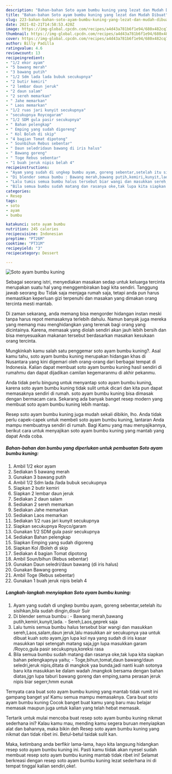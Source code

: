 ```yaml
---
description: "Bahan-bahan Soto ayam bumbu kuning yang lezat dan Mudah Dibuat"
title: "Bahan-bahan Soto ayam bumbu kuning yang lezat dan Mudah Dibuat"
slug: 223-bahan-bahan-soto-ayam-bumbu-kuning-yang-lezat-dan-mudah-dibuat
date: 2021-02-21T14:58:53.420Z
image: https://img-global.cpcdn.com/recipes/a4d43a781b6f1e94/680x482cq70/soto-ayam-bumbu-kuning-foto-resep-utama.jpg
thumbnail: https://img-global.cpcdn.com/recipes/a4d43a781b6f1e94/680x482cq70/soto-ayam-bumbu-kuning-foto-resep-utama.jpg
cover: https://img-global.cpcdn.com/recipes/a4d43a781b6f1e94/680x482cq70/soto-ayam-bumbu-kuning-foto-resep-utama.jpg
author: Billy Padilla
ratingvalue: 4.6
reviewcount: 13
recipeingredient:
- "1/2 ekor ayam"
- "5 bawang merah"
- "3 bawang putih"
- "1/2 Sdm lada lada bubuk secukupnya"
- "2 butir kemiri"
- "2 lembar daun jeruk"
- "2 daun salam"
- "2 sereh memarkan"
- " Jahe memarkan"
- " Laos memarkan"
- "1/2 ruas jari kunyit secukupnya"
- "secukupnya Roycogaram"
- "1/2 SDM gula pasir secukupnya"
- " Bahan pelengkap"
- " Emping yang sudah digoreng"
- " Kol Boleh di skip"
- "4 bagian Tomat dipotong"
- " Sounbihun Rebus sebentar"
- " Daun seledridaun bawang di iris halus"
- " Bawang goreng"
- " Toge Rebus sebentar"
- "1 buah jeruk nipis belah 4"
recipeinstructions:
- "Ayam yang sudah di ungkep bumbu ayam, goreng sebentar,setelah itu sisihkan,bila sudah dingin,disuir Suir"
- "Di blender semua bumbu : Bawang merah,bawang putih,kemiri,kunyit,lada. Sereh,Laos,geprek saja"
- "Lalu tumis semua bumbu halus tersebut biar wangi dan masukkan sereh,Laos,salam,daun jeruk,lalu masukkan air secukupnya yaa untuk dibuat kuah soto ayam,jgn lupa kol nya yang sudah di iris kasar masukkan tapi setengah matang saja,jgn lupa masukkan garam /Royco,gula pasir secukupnya,koreksi rasa"
- "Bila semua bumbu sudah matang dan rasanya oke,tak lupa kita siapkan bahan pelengkapnya yaitu; Toge,bihun,tomat,daun bawang/daun seledri,jeruk nipis,ditata di mangkok yaa bunda,jadi nanti kuah sotonya baru kita masukkan ke dalam wadah /mangkok bersama dengan bahan diatas,jgn lupa taburi bawang goreng dan emping,sama perasan jeruk nipis biar segerr,hmm eunak"
categories:
- Resep
tags:
- soto
- ayam
- bumbu

katakunci: soto ayam bumbu 
nutrition: 245 calories
recipecuisine: Indonesian
preptime: "PT26M"
cooktime: "PT31M"
recipeyield: "3"
recipecategory: Dessert

---
```



![Soto ayam bumbu kuning](https://img-global.cpcdn.com/recipes/a4d43a781b6f1e94/680x482cq70/soto-ayam-bumbu-kuning-foto-resep-utama.jpg)

Sebagai seorang istri, menyediakan masakan sedap untuk keluarga tercinta merupakan suatu hal yang menggembirakan bagi kita sendiri. Tanggung jawab seorang ibu Tidak saja menjaga rumah saja, tetapi anda pun harus memastikan keperluan gizi terpenuhi dan masakan yang dimakan orang tercinta mesti mantab.

Di zaman  sekarang, anda memang bisa mengorder hidangan instan meski tanpa harus repot memasaknya terlebih dahulu. Namun banyak juga mereka yang memang mau menghidangkan yang terenak bagi orang yang dicintainya. Karena, memasak yang diolah sendiri akan jauh lebih bersih dan bisa menyesuaikan makanan tersebut berdasarkan masakan kesukaan orang tercinta. 



Mungkinkah kamu salah satu penggemar soto ayam bumbu kuning?. Asal kamu tahu, soto ayam bumbu kuning merupakan hidangan khas di Nusantara yang kini digemari oleh orang-orang dari berbagai tempat di Indonesia. Kalian dapat membuat soto ayam bumbu kuning hasil sendiri di rumahmu dan dapat dijadikan camilan kegemaranmu di akhir pekanmu.

Anda tidak perlu bingung untuk menyantap soto ayam bumbu kuning, karena soto ayam bumbu kuning tidak sulit untuk dicari dan kita pun dapat memasaknya sendiri di rumah. soto ayam bumbu kuning bisa dimasak dengan bermacam cara. Sekarang ada banyak banget resep modern yang membuat soto ayam bumbu kuning lebih mantap.

Resep soto ayam bumbu kuning juga mudah sekali dibikin, lho. Anda tidak perlu capek-capek untuk membeli soto ayam bumbu kuning, lantaran Anda mampu membuatnya sendiri di rumah. Bagi Kamu yang mau menyajikannya, berikut cara untuk menyajikan soto ayam bumbu kuning yang mantab yang dapat Anda coba.

<!--inarticleads1-->

##### Bahan-bahan dan bumbu yang diperlukan untuk pembuatan Soto ayam bumbu kuning:

1. Ambil 1/2 ekor ayam
1. Sediakan 5 bawang merah
1. Gunakan 3 bawang putih
1. Ambil 1/2 Sdm lada /lada bubuk secukupnya
1. Siapkan 2 butir kemiri
1. Siapkan 2 lembar daun jeruk
1. Sediakan 2 daun salam
1. Sediakan 2 sereh memarkan
1. Sediakan  Jahe memarkan
1. Sediakan  Laos memarkan
1. Sediakan 1/2 ruas jari kunyit secukupnya
1. Siapkan secukupnya Royco/garam
1. Gunakan 1/2 SDM gula pasir secukupnya
1. Sediakan  Bahan pelengkap
1. Siapkan  Emping yang sudah digoreng
1. Siapkan  Kol /Boleh di skip
1. Sediakan 4 bagian Tomat dipotong
1. Ambil  Soun/bihun (Rebus sebentar)
1. Gunakan  Daun seledri/daun bawang (di iris halus)
1. Gunakan  Bawang goreng
1. Ambil  Toge (Rebus sebentar)
1. Gunakan 1 buah jeruk nipis belah 4




<!--inarticleads2-->

##### Langkah-langkah menyiapkan Soto ayam bumbu kuning:

1. Ayam yang sudah di ungkep bumbu ayam, goreng sebentar,setelah itu sisihkan,bila sudah dingin,disuir Suir
1. Di blender semua bumbu : - Bawang merah,bawang putih,kemiri,kunyit,lada. - Sereh,Laos,geprek saja
1. Lalu tumis semua bumbu halus tersebut biar wangi dan masukkan sereh,Laos,salam,daun jeruk,lalu masukkan air secukupnya yaa untuk dibuat kuah soto ayam,jgn lupa kol nya yang sudah di iris kasar masukkan tapi setengah matang saja,jgn lupa masukkan garam /Royco,gula pasir secukupnya,koreksi rasa
1. Bila semua bumbu sudah matang dan rasanya oke,tak lupa kita siapkan bahan pelengkapnya yaitu; - Toge,bihun,tomat,daun bawang/daun seledri,jeruk nipis,ditata di mangkok yaa bunda,jadi nanti kuah sotonya baru kita masukkan ke dalam wadah /mangkok bersama dengan bahan diatas,jgn lupa taburi bawang goreng dan emping,sama perasan jeruk nipis biar segerr,hmm eunak




Ternyata cara buat soto ayam bumbu kuning yang mantab tidak rumit ini gampang banget ya! Kamu semua mampu memasaknya. Cara buat soto ayam bumbu kuning Cocok banget buat kamu yang baru mau belajar memasak maupun juga untuk kalian yang telah hebat memasak.

Tertarik untuk mulai mencoba buat resep soto ayam bumbu kuning nikmat sederhana ini? Kalau kamu mau, mending kamu segera buruan menyiapkan alat dan bahannya, maka bikin deh Resep soto ayam bumbu kuning yang nikmat dan tidak ribet ini. Betul-betul taidak sulit kan. 

Maka, ketimbang anda berfikir lama-lama, hayo kita langsung hidangkan resep soto ayam bumbu kuning ini. Pasti kamu tiidak akan nyesel sudah membuat resep soto ayam bumbu kuning mantab tidak ribet ini! Selamat berkreasi dengan resep soto ayam bumbu kuning lezat sederhana ini di tempat tinggal kalian sendiri,oke!.

